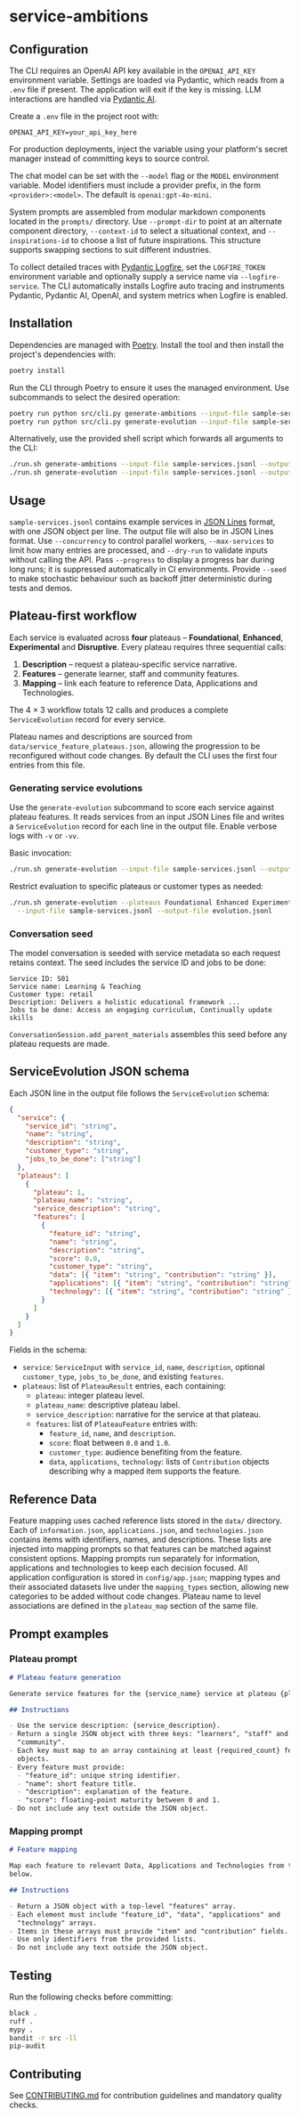 # service-ambitions

## Configuration

The CLI requires an OpenAI API key available in the `OPENAI_API_KEY` environment
variable. Settings are loaded via Pydantic, which reads from a `.env` file if
present. The application will exit if the key is missing. LLM interactions are
handled via [Pydantic AI](https://pydantic.dev/pydantic-ai/).

Create a `.env` file in the project root with:

```
OPENAI_API_KEY=your_api_key_here
```

For production deployments, inject the variable using your platform's secret
manager instead of committing keys to source control.

The chat model can be set with the `--model` flag or the `MODEL` environment
variable. Model identifiers must include a provider prefix, in the form
`<provider>:<model>`. The default is `openai:gpt-4o-mini`.

System prompts are assembled from modular markdown components located in the
`prompts/` directory. Use `--prompt-dir` to point at an alternate component
directory, `--context-id` to select a situational context, and
`--inspirations-id` to choose a list of future inspirations. This structure
supports swapping sections to suit different industries.

To collect detailed traces with [Pydantic Logfire](https://logfire.pydantic.dev/),
set the `LOGFIRE_TOKEN` environment variable and optionally supply a service
name via `--logfire-service`. The CLI automatically installs Logfire auto
tracing and instruments Pydantic, Pydantic AI, OpenAI, and system metrics when
Logfire is enabled.

## Installation

Dependencies are managed with [Poetry](https://python-poetry.org/). Install the
tool and then install the project's dependencies with:

```bash
poetry install
```

Run the CLI through Poetry to ensure it uses the managed environment. Use
subcommands to select the desired operation:

```bash
poetry run python src/cli.py generate-ambitions --input-file sample-services.jsonl --output-file ambitions.jsonl
poetry run python src/cli.py generate-evolution --input-file sample-services.jsonl --output-file evolution.jsonl
```

Alternatively, use the provided shell script which forwards all arguments to the CLI:

```bash
./run.sh generate-ambitions --input-file sample-services.jsonl --output-file ambitions.jsonl
./run.sh generate-evolution --input-file sample-services.jsonl --output-file evolution.jsonl
```

## Usage

`sample-services.jsonl` contains example services in
[JSON Lines](https://jsonlines.org/) format, with one JSON object per line. The
output file will also be in JSON Lines format. Use `--concurrency` to control
parallel workers, `--max-services` to limit how many entries are processed, and
`--dry-run` to validate inputs without calling the API. Pass `--progress` to
display a progress bar during long runs; it is suppressed automatically in CI
environments. Provide `--seed` to make stochastic behaviour such as backoff
jitter deterministic during tests and demos.

## Plateau-first workflow

Each service is evaluated across **four** plateaus – **Foundational**,
**Enhanced**, **Experimental** and **Disruptive**. Every plateau requires three
sequential calls:

1. **Description** – request a plateau-specific service narrative.
2. **Features** – generate learner, staff and community features.
3. **Mapping** – link each feature to reference Data, Applications and
   Technologies.

The 4 × 3 workflow totals 12 calls and produces a complete `ServiceEvolution`
record for every service.

Plateau names and descriptions are sourced from
`data/service_feature_plateaus.json`, allowing the progression to be
reconfigured without code changes. By default the CLI uses the first four
entries from this file.

### Generating service evolutions

Use the `generate-evolution` subcommand to score each service against plateau
features. It reads services from an input JSON Lines file and writes a
`ServiceEvolution` record for each line in the output file. Enable verbose logs
with `-v` or `-vv`.

Basic invocation:

```bash
./run.sh generate-evolution --input-file sample-services.jsonl --output-file evolution.jsonl
```

Restrict evaluation to specific plateaus or customer types as needed:

```bash
./run.sh generate-evolution --plateaus Foundational Enhanced Experimental Disruptive --customers retail enterprise \
  --input-file sample-services.jsonl --output-file evolution.jsonl
```

### Conversation seed

The model conversation is seeded with service metadata so each request retains
context. The seed includes the service ID and jobs to be done:

```text
Service ID: S01
Service name: Learning & Teaching
Customer type: retail
Description: Delivers a holistic educational framework ...
Jobs to be done: Access an engaging curriculum, Continually update skills
```

`ConversationSession.add_parent_materials` assembles this seed before any
plateau requests are made.

## ServiceEvolution JSON schema

Each JSON line in the output file follows the `ServiceEvolution` schema:

```json
{
  "service": {
    "service_id": "string",
    "name": "string",
    "description": "string",
    "customer_type": "string",
    "jobs_to_be_done": ["string"]
  },
  "plateaus": [
    {
      "plateau": 1,
      "plateau_name": "string",
      "service_description": "string",
      "features": [
        {
          "feature_id": "string",
          "name": "string",
          "description": "string",
          "score": 0.0,
          "customer_type": "string",
          "data": [{ "item": "string", "contribution": "string" }],
          "applications": [{ "item": "string", "contribution": "string" }],
          "technology": [{ "item": "string", "contribution": "string" }]
        }
      ]
    }
  ]
}
```

Fields in the schema:

- `service`: `ServiceInput` with `service_id`, `name`, `description`, optional
  `customer_type`, `jobs_to_be_done`, and existing `features`.
- `plateaus`: list of `PlateauResult` entries, each containing:
    - `plateau`: integer plateau level.
    - `plateau_name`: descriptive plateau label.
    - `service_description`: narrative for the service at that plateau.
    - `features`: list of `PlateauFeature` entries with:
        - `feature_id`, `name`, and `description`.
        - `score`: float between `0.0` and `1.0`.
        - `customer_type`: audience benefiting from the feature.
        - `data`, `applications`, `technology`: lists of `Contribution` objects
          describing why a mapped item supports the feature.

## Reference Data

Feature mapping uses cached reference lists stored in the `data/` directory.
Each of `information.json`, `applications.json`, and `technologies.json`
contains items with identifiers, names, and descriptions. These lists are
injected into mapping prompts so that features can be matched against consistent
options. Mapping prompts run separately for information, applications and
technologies to keep each decision focused. All application configuration is
stored in `config/app.json`; mapping types and their associated datasets live
under the `mapping_types` section, allowing new categories to be added without
code changes. Plateau name to level associations are defined in the
`plateau_map` section of the same file.

## Prompt examples

### Plateau prompt

```markdown
# Plateau feature generation

Generate service features for the {service_name} service at plateau {plateau}.

## Instructions

- Use the service description: {service_description}.
- Return a single JSON object with three keys: "learners", "staff" and
  "community".
- Each key must map to an array containing at least {required_count} feature
  objects.
- Every feature must provide:
  - "feature_id": unique string identifier.
  - "name": short feature title.
  - "description": explanation of the feature.
  - "score": floating-point maturity between 0 and 1.
- Do not include any text outside the JSON object.
```

### Mapping prompt

```markdown
# Feature mapping

Map each feature to relevant Data, Applications and Technologies from the lists
below.

## Instructions

- Return a JSON object with a top-level "features" array.
- Each element must include "feature_id", "data", "applications" and
  "technology" arrays.
- Items in these arrays must provide "item" and "contribution" fields.
- Use only identifiers from the provided lists.
- Do not include any text outside the JSON object.
```

## Testing

Run the following checks before committing:

```bash
black .
ruff .
mypy .
bandit -r src -ll
pip-audit
```

## Contributing

See [CONTRIBUTING.md](CONTRIBUTING.md) for contribution guidelines and mandatory
quality checks.
